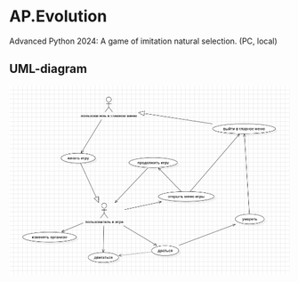 # AP.Evolution
Advanced Python 2024: A game of imitation natural selection. (PC, local)

## UML-diagram
![UML](UML/UMLv1.png)